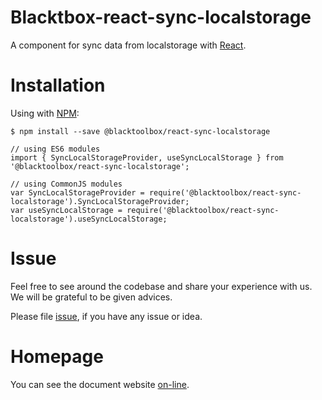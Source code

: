# Blacktbox-react-sync-localstorage

A component for sync data from localstorage with [React](https://facebook.github.io/react).

# Installation

Using with [NPM](https://www.npmjs.com/):

    $ npm install --save @blacktoolbox/react-sync-localstorage

    // using ES6 modules
    import { SyncLocalStorageProvider, useSyncLocalStorage } from '@blacktoolbox/react-sync-localstorage';

    // using CommonJS modules
    var SyncLocalStorageProvider = require('@blacktoolbox/react-sync-localstorage').SyncLocalStorageProvider;
    var useSyncLocalStorage = require('@blacktoolbox/react-sync-localstorage').useSyncLocalStorage;

# Issue

Feel free to see around the codebase and share your experience with us. We will be grateful to be given advices. 

Please file [issue](https://github.com/BlackToolBoxLaboratory/react-sync-localstorage/issues), if you have any issue or idea.

# Homepage

You can see the document website [on-line](https://blacktoolboxlaboratory.github.io/react/v2/#/packages/sync-localstorage).
